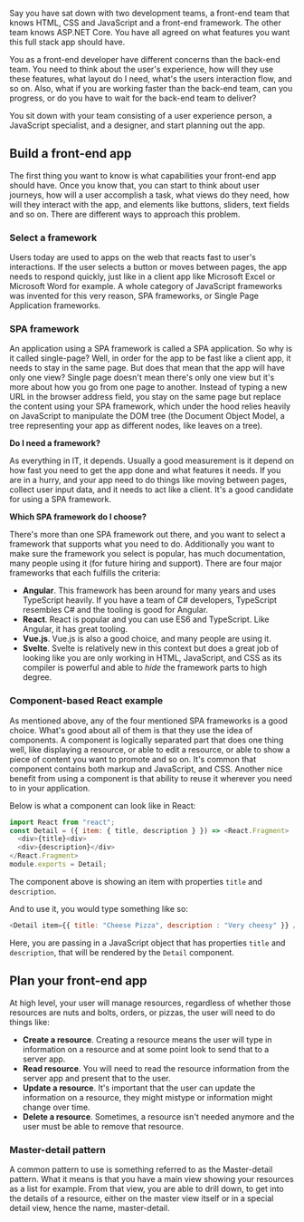 Say you have sat down with two development teams, a front-end team that knows HTML, CSS and JavaScript and a front-end framework. The other team knows ASP.NET Core. You have all agreed on what features you want this full stack app should have. 

You as a front-end developer have different concerns than the back-end team. You need to think about the user's experience, how will they use these features, what layout do I need, what's the users interaction flow, and so on. Also, what if you are working faster than the back-end team, can you progress, or do you have to wait for the back-end team to deliver?

You sit down with your team consisting of a user experience person, a JavaScript specialist, and a designer, and start planning out the app.

## Build a front-end app

The first thing you want to know is what capabilities your front-end app should have. Once you know that, you can start to think about user journeys, how will a user accomplish a task, what views do they need, how will they interact with the app, and elements like buttons, sliders, text fields and so on. There are different ways to approach this problem.

### Select a framework

Users today are used to apps on the web that reacts fast to user's interactions. If the user selects a button or moves between pages, the app needs to respond quickly, just like in a client app like Microsoft Excel or Microsoft Word for example. A whole category of JavaScript frameworks was invented for this very reason, SPA frameworks, or Single Page Application frameworks.

### SPA framework

An application using a SPA framework is called a SPA application. So why is it called single-page? Well, in order for the app to be fast like a client app, it needs to stay in the same page. But does that mean that the app will have only one view? Single page doesn't mean there's only one view but it's more about how you go from one page to another. Instead of typing a new URL in the browser address field, you stay on the same page but replace the content using your SPA framework, which under the hood relies heavily on JavaScript to manipulate the DOM tree (the Document Object Model, a tree representing your app as different nodes, like leaves on a tree).

**Do I need a framework?**

As everything in IT, it depends. Usually a good measurement is it depend on how fast you need to get the app done and what features it needs. If you are in a hurry, and your app need to do things like moving between pages, collect user input data, and it needs to act like a client. It's a good candidate for using a SPA framework.

**Which SPA framework do I choose?**

There's more than one SPA framework out there, and you want to select a framework that supports what you need to do. Additionally you want to make sure the framework you select is popular, has much documentation, many people using it (for future hiring and support). There are four major frameworks that each fulfills the criteria:

- **Angular**. This framework has been around for many years and uses TypeScript heavily. If you have a team of C# developers, TypeScript resembles C# and the tooling is good for Angular.
- **React**. React is popular and you can use ES6 and TypeScript. Like Angular, it has great tooling.
- **Vue.js**. Vue.js is also a good choice, and many people are using it.
- **Svelte**. Svelte is relatively new in this context but does a great job of looking like you are only working in HTML, JavaScript, and CSS as its compiler is powerful and able to _hide_ the framework parts to high degree.

### Component-based React example

As mentioned above, any of the four mentioned SPA frameworks is a good choice. What's good about all of them is that they use the idea of components. A component is logically separated part that does one thing well, like displaying a resource, or able to edit a resource, or able to show a piece of content you want to promote and so on. It's common that component contains both markup and JavaScript, and CSS. Another nice benefit from using a component is that ability to reuse it wherever you need to in your application.

Below is what a component can look like in React:

```javascript
import React from "react";
const Detail = ({ item: { title, description } }) => <React.Fragment>
  <div>{title}<div>
  <div>{description}</div>
</React.Fragment>
module.exports = Detail;
```

The component above is showing an item with properties `title` and `description`.

And to use it, you would type something like so:

```javascript
<Detail item={{ title: "Cheese Pizza", description : "Very cheesy" }} />
```

Here, you are passing in a JavaScript object that has properties `title` and `description`, that will be rendered by the `Detail` component.

## Plan your front-end app

At high level, your user will manage resources, regardless of whether those resources are nuts and bolts, orders, or pizzas, the user will need to do things like:

- **Create a resource**. Creating a resource means the user will type in information on a resource and at some point look to send that to a server app.
- **Read resource**. You will need to read the resource information from the server app and present that to the user.
- **Update a resource**. It's important that the user can update the information on a resource, they might mistype or information might change over time.
- **Delete a resource**. Sometimes, a resource isn't needed anymore and the user must be able to remove that resource.

### Master-detail pattern

A common pattern to use is something referred to as the Master-detail pattern. What it means is that you have a main view showing your resources as a list for example. From that view, you are able to drill down, to get into the details of a resource, either on the master view itself or in a special detail view, hence the name, master-detail.

